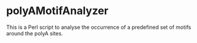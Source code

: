 polyAMotifAnalyzer
==================

This is a Perl script to analyse the occurrence of a predefined set of motifs around the polyA sites.
